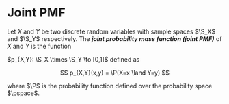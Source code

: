 # Joint PMF

Let $X$ and $Y$ be two discrete random variables with sample spaces $\S_X$ and $\S_Y$ respectively. 
The ***joint probability mass function (joint PMF)*** of $X$ and $Y$ is the function

$p_{X,Y}: \S_X \times \S_Y \to [0,1]$ defined as

$$
p_{X,Y}(x,y) = \P(X=x \land Y=y)
$$

where $\P$ is the probability function defined over the probability space $\pspace$.